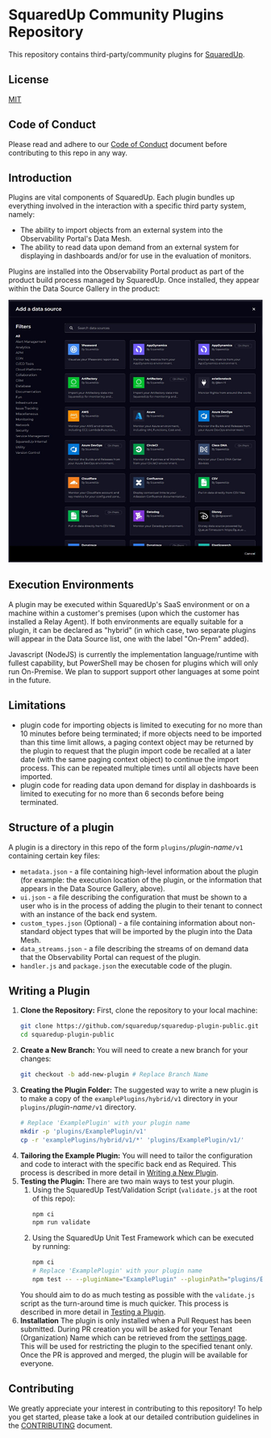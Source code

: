 # SquaredUp Community Plugins Repository

This repository contains third-party/community plugins for [SquaredUp](https://squaredup.com).

## License

[MIT](https://choosealicense.com/licenses/mit/)

## Code of Conduct

Please read and adhere to our [Code of Conduct](./CODE_OF_CONDUCT.md) document before contributing to this repo in any way.

## Introduction

Plugins are vital components of SquaredUp. Each 
plugin bundles up everything involved in the interaction with a specific third party system, namely:

- The ability to import objects from an external system into the Observability Portal's Data Mesh.
- The ability to read data upon demand from an external system for displaying in dashboards and/or for use in the evaluation of monitors.

Plugins are installed into the Observability Portal product as part of the product build process managed by SquaredUp. Once installed, they appear within the Data Source Gallery in the product:

![DataSourceGallery](docs/images/DataSourceGallery.jpg)

## Execution Environments

A plugin may be executed within SquaredUp's SaaS environment or on a machine within a customer's premises (upon which the customer has installed a Relay Agent). If both environments are equally suitable for a plugin, it can
be declared as "hybrid" (in which case, two separate plugins will appear in the Data Source list, one with the label "On-Prem" added).

Javascript (NodeJS) is currently the implementation language/runtime with fullest capability, but PowerShell may be chosen for plugins which will only run On-Premise. We plan to support support other languages at some point in the future.

## Limitations

- plugin code for importing objects is limited to executing for no more than 10 minutes before being terminated; if more objects need to be imported than this time limit allows, a paging context object may be returned by the plugin to request that the plugin import code be recalled at a later date (with the same paging context object) to continue the import process. This can be repeated multiple times until all objects have been imported.
- plugin code for reading data upon demand for display in dashboards is limited to executing for no more than 6 seconds before being terminated.

## Structure of a plugin

A plugin is a directory in this repo of the form `plugins/`_plugin-name_`/v1` containing certain key files:
- `metadata.json` - a file containing high-level information about the plugin (for example: the execution location of the plugin, or the information that appears in the Data Source Gallery, above).
- `ui.json` - a file describing the configuration that must be shown to a user who is in the process of adding the plugin to their tenant to connect with an instance of the back end system.
- `custom_types.json` (Optional) - a file containing information about non-standard object types that will be imported by the plugin into the Data Mesh.
- `data_streams.json` - a file describing the streams of on demand data that the Observability Portal can request of the plugin.
- `handler.js` and `package.json` the executable code of the plugin.

## Writing a Plugin

1. **Clone the Repository:**
    First, clone the repository to your local machine:
    ```bash
    git clone https://github.com/squaredup/squaredup-plugin-public.git
    cd squaredup-plugin-public
    ```
2. **Create a New Branch:**
    You will need to create a new branch for your changes:
    ```bash
    git checkout -b add-new-plugin # Replace Branch Name
    ```
3. **Creating the Plugin Folder:**
    The suggested way to write a new plugin is to make a copy of the `examplePlugins/hybrid/v1` directory in your `plugins/`_plugin-name_`/v1` directory.
   ```bash
   # Replace 'ExamplePlugin' with your plugin name
   mkdir -p 'plugins/ExamplePlugin/v1'
   cp -r 'examplePlugins/hybrid/v1/*' 'plugins/ExamplePlugin/v1/'
   ```
4. **Tailoring the Example Plugin:**
    You will need to tailor the configuration and code to interact with the specific back end as Required.
    This process is described in more detail in [Writing a New Plugin](docs/writingANewPlugin.md).
5. **Testing the Plugin:** There are two main ways to test your plugin.
      1. Using the SquaredUp Test/Validation Script (`validate.js` at the root of this repo):
          ```bash
          npm ci
          npm run validate
          ```
      2. Using the SquaredUp Unit Test Framework which can be executed by running:
          ```bash
          npm ci
          # Replace 'ExamplePlugin' with your plugin name
          npm test -- --pluginName="ExamplePlugin" --pluginPath="plugins/ExamplePlugin/v1"
          ```
      You should aim to do as much testing as possible with the `validate.js` script as the turn-around time is much quicker.
      This process is described in more detail in [Testing a Plugin](docs/testingAPlugin.md).
6. **Installation**
    The plugin is only installed when a Pull Request has been submitted. During PR creation you will be
    asked for your Tenant (Organization) Name which can be retrieved from the [settings page](https://app.squaredup.com/settings/organization).
    This will be used for restricting the plugin to the specified tenant only.
    Once the PR is approved and merged, the plugin will be available for everyone.

## Contributing

We greatly appreciate your interest in contributing to this repository! To help you get started, please take a look at our detailed contribution guidelines in the [CONTRIBUTING](CONTRIBUTING.md) document.
